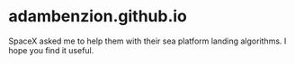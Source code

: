 # adambenzion.github.io
SpaceX asked me to help them with their sea platform landing algorithms. I hope you find it useful. 
